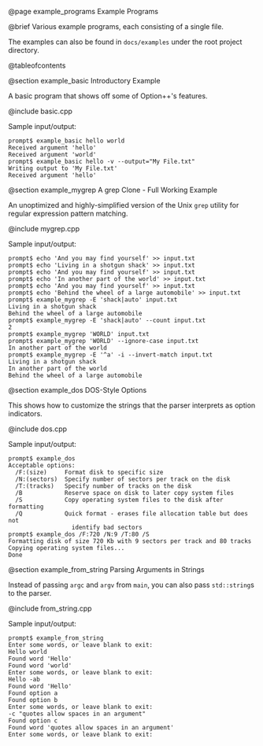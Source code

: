 @page example_programs Example Programs

@brief Various example programs, each consisting of a single file.

The examples can also be found in `docs/examples` under the root
project directory.

@tableofcontents

@section example_basic Introductory Example

A basic program that shows off some of Option++'s features.

@include basic.cpp

Sample input/output:

```
prompt$ example_basic hello world
Received argument 'hello'
Received argument 'world'
prompt$ example_basic hello -v --output="My File.txt"
Writing output to 'My File.txt'
Received argument 'hello'
```

@section example_mygrep A grep Clone - Full Working Example

An unoptimized and highly-simplified version of the Unix `grep`
utility for regular expression pattern matching.

@include mygrep.cpp

Sample input/output:

```
prompt$ echo 'And you may find yourself' >> input.txt
prompt$ echo 'Living in a shotgun shack' >> input.txt
prompt$ echo 'And you may find yourself' >> input.txt
prompt$ echo 'In another part of the world' >> input.txt
prompt$ echo 'And you may find yourself' >> input.txt
prompt$ echo 'Behind the wheel of a large automobile' >> input.txt
prompt$ example_mygrep -E 'shack|auto' input.txt
Living in a shotgun shack
Behind the wheel of a large automobile
prompt$ example_mygrep -E 'shack|auto' --count input.txt
2
prompt$ example_mygrep 'WORLD' input.txt
prompt$ example_mygrep 'WORLD' --ignore-case input.txt
In another part of the world
prompt$ example_mygrep -E '^a' -i --invert-match input.txt
Living in a shotgun shack
In another part of the world
Behind the wheel of a large automobile
```

@section example_dos DOS-Style Options

This shows how to customize the strings that the parser interprets as
option indicators.

@include dos.cpp

Sample input/output:

```
prompt$ example_dos
Acceptable options:
  /F:(size)     Format disk to specific size
  /N:(sectors)  Specify number of sectors per track on the disk
  /T:(tracks)   Specify number of tracks on the disk
  /B            Reserve space on disk to later copy system files
  /S            Copy operating system files to the disk after formatting
  /Q            Quick format - erases file allocation table but does not
                  identify bad sectors
prompt$ example_dos /F:720 /N:9 /T:80 /S
Formatting disk of size 720 Kb with 9 sectors per track and 80 tracks
Copying operating system files...
Done
```

@section example_from_string Parsing Arguments in Strings

Instead of passing `argc` and `argv` from `main`, you can also pass
`std::string`s to the parser.

@include from_string.cpp

Sample input/output:

```
prompt$ example_from_string
Enter some words, or leave blank to exit:
Hello world
Found word 'Hello'
Found word 'world'
Enter some words, or leave blank to exit:
Hello -ab
Found word 'Hello'
Found option a
Found option b
Enter some words, or leave blank to exit:
-c "quotes allow spaces in an argument"
Found option c
Found word 'quotes allow spaces in an argument'
Enter some words, or leave blank to exit:

```
